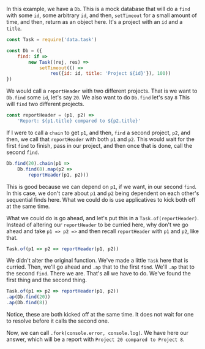 In this example, we have a `Db`. This is a mock database that will do a `find` with some `id`, some arbitrary `id`, and then, `setTimeout` for a small amount of time, and then, return as an object here. It's a project with an `id` and a `title`.

```javascript
const Task = require('data.task')

const Db = ({
    find: if =>
        new Task((rej, res) =>
            setTimeout(() =>
                res({id: id, title: 'Project ${id}'}), 100))
})
```

We would call a `reportHeader` with two different projects. That is we want to `Db.find` some `id`, let's say `20`. We also want to do `Db.find` let's say `8` This will `find` two different projects.

```javascript  
const reportHeader = (p1, p2) =>
    'Report: ${p1.title} compared to ${p2.title}'
```

If I were to call a `chain` to get `p1`, and then, `find` a second project, `p2`, and then, we call that `reportHeader` with both `p1` and `p2`. This would wait for the first `find` to finish, pass in our project, and then once that is done, call the second `find`.

```javascript
Db.find(20).chain(p1 =>
    Db.find(8).map(p2 =>
        reportHeader(p1, p2)))
```

This is good because we can depend on `p1`, if we want, in our second `find`. In this case, we don't care about `p1` and `p2` being dependent on each other's sequential finds here. What we could do is use applicatives to kick both off at the same time.

What we could do is go ahead, and let's put this in a `Task.of(reportHeader)`. Instead of altering our `reportHeader` to be curried here, why don't we go ahead and take `p1 => p2 =>` and then recall `reportHeader` with `p1` and `p2`, like that.

```javascript
Task.of(p1 => p2 => reportHeader(p1, p2))
```

We didn't alter the original function. We've made a little `Task` here that is curried. Then, we'll go ahead and `.ap` that to the first `find`. We'll `.ap` that to the second `find`. There we are. That's all we have to do. We've found the first thing and the second thing.

```javascript
Task.of(p1 => p2 => reportHeader(p1, p2))
.ap(Db.find(20))
.ap(Db.find(8))
```

Notice, these are both kicked off at the same time. It does not wait for one to resolve before it calls the second one.

Now, we can call `.fork(console.error, console.log)`. We have here our answer, which will be a report with `Project 20 compared to Project 8`.